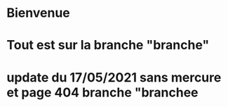 # Bienvenue
# Tout est sur la branche "branche"
# update du 17/05/2021 sans mercure et page 404 branche "branchee
